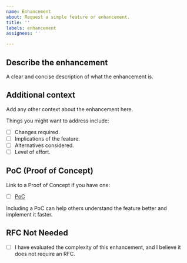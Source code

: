 ```yaml
---
name: Enhancement
about: Request a simple feature or enhancement.
title: ''
labels: enhancement
assignees: ''

---
```


## Describe the enhancement

A clear and concise description of what the enhancement is.

## Additional context

Add any other context about the enhancement here.

Things you might want to address include:

- [ ] Changes required.
- [ ] Implications of the feature.
- [ ] Alternatives considered.
- [ ] Level of effort.

## PoC (Proof of Concept)

Link to a Proof of Concept if you have one:

- [ ] [PoC]()

Including a PoC can help others understand the feature better and implement it faster.

## RFC Not Needed

- [ ] I have evaluated the complexity of this enhancement, and I believe it does not require an RFC.

